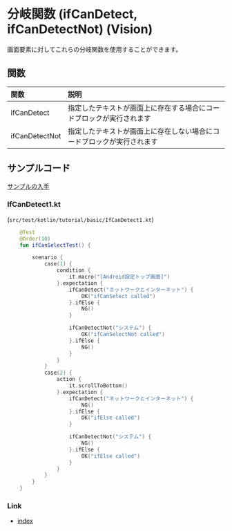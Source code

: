 # 分岐関数 (ifCanDetect, ifCanDetectNot) (Vision)

画面要素に対してこれらの分岐関数を使用することができます。

## 関数

| 関数             | 説明                                  |
|:---------------|:------------------------------------|
| ifCanDetect    | 指定したテキストが画面上に存在する場合にコードブロックが実行されます  |
| ifCanDetectNot | 指定したテキストが画面上に存在しない場合にコードブロックが実行されます |

## サンプルコード

[サンプルの入手](../../../getting_samples_ja.md)

### IfCanDetect1.kt

(`src/test/kotlin/tutorial/basic/IfCanDetect1.kt`)

```kotlin
    @Test
    @Order(10)
    fun ifCanSelectTest() {

        scenario {
            case(1) {
                condition {
                    it.macro("[Android設定トップ画面]")
                }.expectation {
                    ifCanDetect("ネットワークとインターネット") {
                        OK("ifCanSelect called")
                    }.ifElse {
                        NG()
                    }

                    ifCanDetectNot("システム") {
                        OK("ifCanSelectNot called")
                    }.ifElse {
                        NG()
                    }
                }
            }
            case(2) {
                action {
                    it.scrollToBottom()
                }.expectation {
                    ifCanDetect("ネットワークとインターネット") {
                        NG()
                    }.ifElse {
                        OK("ifElse called")
                    }

                    ifCanDetectNot("システム") {
                        NG()
                    }.ifElse {
                        OK("ifElse called")
                    }
                }
            }
        }
    }
```

### Link

- [index](../../../../index_ja.md)

